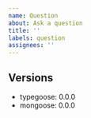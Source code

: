 ```yaml
---
name: Question
about: Ask a question
title: ''
labels: question
assignees: ''
---
```


<!--
## What to include in your Questions

- Make sure you provide an understandable question
- Make sure you provide all the needed code
- Make sure you read [Mastering-Markdown](https://guides.github.com/features/mastering-markdown/), thanks
- If it is a small question, try to use [our discord](https://discord.gg/BpGjTTD)
-->

## Versions

- typegoose: 0.0.0
- mongoose: 0.0.0
<!--Add more if needed-->
